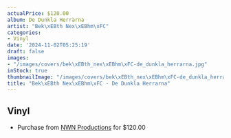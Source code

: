 ```yaml
---
actualPrice: $120.00
album: De Dunkla Herrarna
artist: "Bek\xEBth Nex\xEBhm\xFC"
categories:
- Vinyl
date: '2024-11-02T05:25:19'
draft: false
images:
- "/images/covers/bek\xEBth_nex\xEBhm\xFC-de_dunkla_herrarna.jpg"
inStock: true
thumbnailImage: "/images/covers/bek\xEBth_nex\xEBhm\xFC-de_dunkla_herrarna-thumb.jpg"
title: "Bek\xEBth Nex\xEBhm\xFC - De Dunkla Herrarna"
---
```


## Vinyl
* Purchase from [NWN Productions](http://shop.nwnprod.com/index.php?route=product/product&path=75&product_id=48565&sort=pd.name&order=ASC) for $120.00
